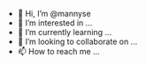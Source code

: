 - 👋 Hi, I’m @mannyse
- 👀 I’m interested in ...
- 🌱 I’m currently learning ...
- 💞️ I’m looking to collaborate on ...
- 📫 How to reach me ...

<!---
mannyse/mannyse is a ✨ special ✨ repository because its `README.md` (this file) appears on your GitHub profile.
You can click the Preview link to take a look at your changes.
--->
